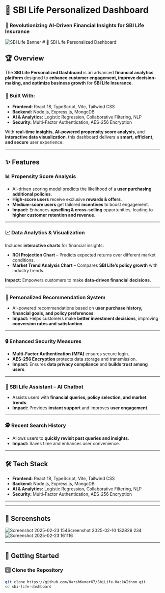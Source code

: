 # 🚀 SBI Life Personalized Dashboard  

### 🔹 **Revolutionizing AI-Driven Financial Insights for SBI Life Insurance**  

![SBI Life Banner](https://via.placeholder.com/1000x300?text=SBI+Life+Dashboard)  # 🚀 SBI Life Personalized Dashboard  

## 🏆 Overview  
The **SBI Life Personalized Dashboard** is an advanced **financial analytics platform** designed to **enhance customer engagement, improve decision-making, and optimize business growth** for **SBI Life Insurance**.  

### 🔧 Built With:  
- **Frontend:** React 18, TypeScript, Vite, Tailwind CSS  
- **Backend:** Node.js, Express.js, MongoDB  
- **AI & Analytics:** Logistic Regression, Collaborative Filtering, NLP  
- **Security:** Multi-Factor Authentication, AES-256 Encryption  

With **real-time insights**, **AI-powered propensity score analysis**, and **interactive data visualization**, this dashboard delivers a **smart, efficient, and secure** user experience.  

---

## ✨ Features  

### 📊 Propensity Score Analysis  
- AI-driven scoring model predicts the likelihood of a **user purchasing additional policies**.  
- **High-score users** receive exclusive **rewards & offers**.  
- **Medium-score users** get tailored **incentives** to boost engagement.  
- **Impact:** Enhances **upselling & cross-selling** opportunities, leading to **higher customer retention and revenue**.  

---

### 📈 Data Analytics & Visualization  
Includes **interactive charts** for financial insights:  
- **ROI Projection Chart** – Predicts expected returns over different market conditions.  
- **Market Trend Analysis Chart** – Compares **SBI Life’s policy growth** with industry trends.  

**Impact:** Empowers customers to make **data-driven financial decisions**.  

---

### 🎯 Personalized Recommendation System 
- AI-powered recommendations based on **user purchase history, financial goals, and policy preferences**.  
- **Impact:** Helps customers make **better investment decisions**, improving **conversion rates and satisfaction**.  

---

### 🔒 Enhanced Security Measures  
- **Multi-Factor Authentication (MFA)** ensures secure login.  
- **AES-256 Encryption** protects data storage and transmission.  
- **Impact:** Ensures **data privacy compliance** and **builds trust among users**.  

---

### 🤖 SBI Life Assistant – AI Chatbot  
- Assists users with **financial queries, policy selection, and market trends**.  
- **Impact:** Provides **instant support** and improves **user engagement**.  

---

### 🕵️ Recent Search History  
- Allows users to **quickly revisit past queries and insights**.  
- **Impact:** Saves time and enhances user convenience.  

---

## 🛠 Tech Stack  
- **Frontend:** React 18, TypeScript, Vite, Tailwind CSS  
- **Backend:** Node.js, Express.js, MongoDB  
- **AI & Analytics:** Logistic Regression, Collaborative Filtering, NLP  
- **Security:** Multi-Factor Authentication, AES-256 Encryption  

---

---

## 📸 Screenshots 
 ![Screenshot 2025-02-23 154![Screenshot 2025-02-10 132829](https://github.com/user-attachments/assets/73a29e12-1a76-49a9-9488-1c7ed14f6920)
234](https://github.com/user-attachments/assets/b9094031-5d8e-4adb-b153-3aa76b05679b)
![Screenshot 2025-02-23 161116](https://github.com/user-attachments/assets/96504cec-dfd9-4b89-adce-1ff78ff9f910)


---

## 🚀 Getting Started  

### 1️⃣ Clone the Repository  
```sh
git clone https://github.com/HarshKumar67/SbiLife-HackAIthon.git
cd sbi-life-dashboard

